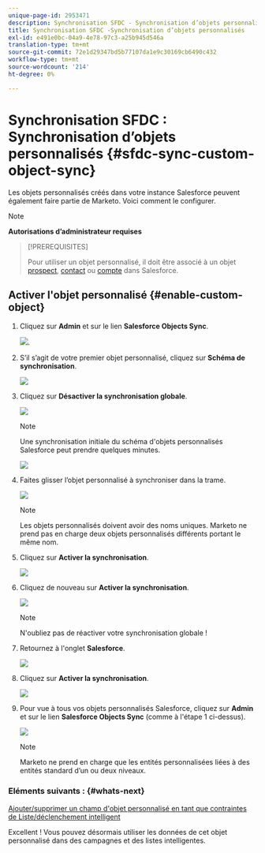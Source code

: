 ```yaml
---
unique-page-id: 2953471
description: Synchronisation SFDC - Synchronisation d’objets personnalisés - Documentation Marketo - Documentation du produit
title: Synchronisation SFDC -Synchronisation d’objets personnalisés
exl-id: e491e0bc-04a9-4e78-97c3-a25b945d546a
translation-type: tm+mt
source-git-commit: 72e1d29347bd5b77107da1e9c30169cb6490c432
workflow-type: tm+mt
source-wordcount: '214'
ht-degree: 0%

---
```


# Synchronisation SFDC : Synchronisation d’objets personnalisés {#sfdc-sync-custom-object-sync}

Les objets personnalisés créés dans votre instance Salesforce peuvent également faire partie de Marketo.  Voici comment le configurer.

>[!NOTE]
>
>**Autorisations d’administrateur requises**

>[!PREREQUISITES]
>
>Pour utiliser un objet personnalisé, il doit être associé à un objet [prospect](/help/marketo/product-docs/crm-sync/salesforce-sync/sfdc-sync-details/sfdc-sync-field-sync.md), [contact](/help/marketo/product-docs/crm-sync/salesforce-sync/sfdc-sync-details/sfdc-sync-contact-sync.md) ou [compte](/help/marketo/product-docs/crm-sync/salesforce-sync/sfdc-sync-details/sfdc-sync-account-sync.md) dans Salesforce.

## Activer l&#39;objet personnalisé {#enable-custom-object}

1. Cliquez sur **Admin** et sur le lien **Salesforce Objects Sync**.

   ![](assets/image2015-11-19-10-3a28-3a5.png).

1. S’il s’agit de votre premier objet personnalisé, cliquez sur **Schéma de synchronisation**.

   ![](assets/rtaimage-2.png)

1. Cliquez sur **Désactiver la synchronisation globale**.

   ![](assets/image2015-4-22-10-3a45-3a0.png)

   >[!NOTE]
   >
   >Une synchronisation initiale du schéma d&#39;objets personnalisés Salesforce peut prendre quelques minutes.

   ![](assets/image2015-4-22-10-3a45-3a18.png)

1. Faites glisser l’objet personnalisé à synchroniser dans la trame.

   ![](assets/image2015-4-22-10-3a45-3a30.png)

   >[!NOTE]
   >
   >Les objets personnalisés doivent avoir des noms uniques. Marketo ne prend pas en charge deux objets personnalisés différents portant le même nom.

1. Cliquez sur **Activer la synchronisation**.

   ![](assets/image2015-4-22-10-3a45-3a50.png)

1. Cliquez de nouveau sur **Activer la synchronisation**.

   ![](assets/image2015-4-22-10-3a46-3a10.png)

   >[!NOTE]
   >
   >N&#39;oubliez pas de réactiver votre synchronisation globale !

1. Retournez à l&#39;onglet **Salesforce**.

   ![](assets/image2015-4-22-10-3a46-3a25.png)

1. Cliquez sur **Activer la synchronisation**.

   ![](assets/image2015-4-22-10-3a50-3a26.png)

1. Pour vue à tous vos objets personnalisés Salesforce, cliquez sur **Admin** et sur le lien **Salesforce Objects Sync** (comme à l&#39;étape 1 ci-dessus).

   ![](assets/image2016-6-23-9-3a28-3a23.png)

   >[!NOTE]
   >
   >Marketo ne prend en charge que les entités personnalisées liées à des entités standard d’un ou deux niveaux.

### Eléments suivants : {#whats-next}

[Ajouter/supprimer un champ d&#39;objet personnalisé en tant que contraintes de Liste/déclenchement intelligent](/help/marketo/product-docs/crm-sync/salesforce-sync/setup/optional-steps/add-remove-custom-object-field-as-smart-list-trigger-constraints.md)

Excellent ! Vous pouvez désormais utiliser les données de cet objet personnalisé dans des campagnes et des listes intelligentes.
